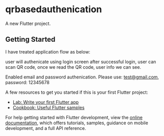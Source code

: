 # qrbasedauthenication

A new Flutter project.

## Getting Started

I have treated application flow as below:

user will authenicate using login screen
after successful login, user can scan QR code, once we read the QR code, user info we can see.

Enabled email and password authenication. Please use: test@gmail.com, password: 12345678

A few resources to get you started if this is your first Flutter project:

- [Lab: Write your first Flutter app](https://docs.flutter.dev/get-started/codelab)
- [Cookbook: Useful Flutter samples](https://docs.flutter.dev/cookbook)

For help getting started with Flutter development, view the
[online documentation](https://docs.flutter.dev/), which offers tutorials,
samples, guidance on mobile development, and a full API reference.

